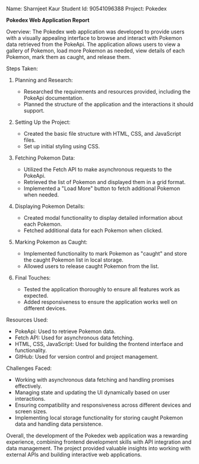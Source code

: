 Name: Sharnjeet Kaur
Student Id: 90541096388
Project: Pokedex

**Pokedex Web Application Report**

Overview:
The Pokedex web application was developed to provide users with a visually appealing interface to browse and interact with Pokemon data retrieved from the PokeApi. The application allows users to view a gallery of Pokemon, load more Pokemon as needed, view details of each Pokemon, mark them as caught, and release them. 

Steps Taken:

1. Planning and Research:
   - Researched the requirements and resources provided, including the PokeApi documentation.
   - Planned the structure of the application and the interactions it should support.

2. Setting Up the Project:
   - Created the basic file structure with HTML, CSS, and JavaScript files.
   - Set up initial styling using CSS.

3. Fetching Pokemon Data:
   - Utilized the Fetch API to make asynchronous requests to the PokeApi.
   - Retrieved the list of Pokemon and displayed them in a grid format.
   - Implemented a "Load More" button to fetch additional Pokemon when needed.

4. Displaying Pokemon Details:
   - Created modal functionality to display detailed information about each Pokemon.
   - Fetched additional data for each Pokemon when clicked.

5. Marking Pokemon as Caught:
   - Implemented functionality to mark Pokemon as "caught" and store the caught Pokemon list in local storage.
   - Allowed users to release caught Pokemon from the list.

6. Final Touches:
   - Tested the application thoroughly to ensure all features work as expected.
   - Added responsiveness to ensure the application works well on different devices.

Resources Used:
- PokeApi: Used to retrieve Pokemon data.
- Fetch API: Used for asynchronous data fetching.
- HTML, CSS, JavaScript: Used for building the frontend interface and functionality.
- GitHub: Used for version control and project management.

Challenges Faced:
- Working with asynchronous data fetching and handling promises effectively.
- Managing state and updating the UI dynamically based on user interactions.
- Ensuring compatibility and responsiveness across different devices and screen sizes.
- Implementing local storage functionality for storing caught Pokemon data and handling data persistence.

Overall, the development of the Pokedex web application was a rewarding experience, combining frontend development skills with API integration and data management. The project provided valuable insights into working with external APIs and building interactive web applications.

